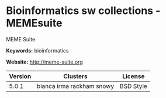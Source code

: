 # Bioinformatics sw collections - MEMEsuite

MEME Suite

**Keywords:** bioinformatics

**Website:** <http://meme-suite.org>

| Version | Clusters | License |
| ------- | -------- | ------- |
| 5.0.1 | bianca irma rackham snowy | BSD Style |
